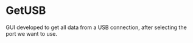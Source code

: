 # GetUSB
GUI developed to get all data from a USB connection, after selecting the port we want to use.
